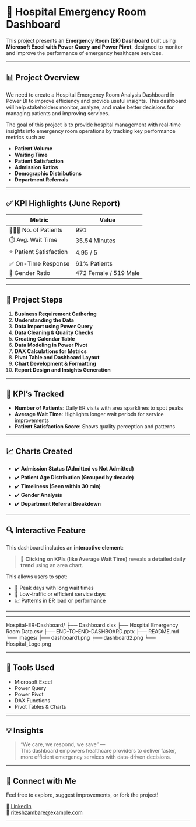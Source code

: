 # 🏥 Hospital Emergency Room Dashboard

This project presents an **Emergency Room (ER) Dashboard** built using **Microsoft Excel with Power Query and Power Pivot**, designed to monitor and improve the performance of emergency healthcare services.

---

## 📊 Project Overview
We need to create a Hospital Emergency Room Analysis Dashboard in Power BI to improve efficiency and provide useful insights. This dashboard will help stakeholders monitor, analyze, and make better decisions for managing patients and improving services.

The goal of this project is to provide hospital management with real-time insights into emergency room operations by tracking key performance metrics such as:

- **Patient Volume**
- **Waiting Time**
- **Patient Satisfaction**
- **Admission Ratios**
- **Demographic Distributions**
- **Department Referrals**

---

## ✅ KPI Highlights (June Report)

| Metric                    | Value         |
|--------------------------|---------------|
| 🧑‍🤝‍🧑 No. of Patients      | 991           |
| ⏱️ Avg. Wait Time         | 35.54 Minutes |
| ⭐ Patient Satisfaction   | 4.95 / 5      |
| ✅ On-Time Response       | 61% Patients  |
| 🧍 Gender Ratio           | 472 Female / 519 Male |

---

## 🔄 Project Steps

1. **Business Requirement Gathering**
2. **Understanding the Data**
3. **Data Import using Power Query**
4. **Data Cleaning & Quality Checks**
5. **Creating Calendar Table**
6. **Data Modeling in Power Pivot**
7. **DAX Calculations for Metrics**
8. **Pivot Table and Dashboard Layout**
9. **Chart Development & Formatting**
10. **Report Design and Insights Generation**

---

## 📌 KPI’s Tracked

- **Number of Patients**: Daily ER visits with area sparklines to spot peaks
- **Average Wait Time**: Highlights longer wait periods for service improvements
- **Patient Satisfaction Score**: Shows quality perception and patterns


---

## 📈 Charts Created

- ✔️ **Admission Status (Admitted vs Not Admitted)**
- ✔️ **Patient Age Distribution (Grouped by decade)**
- ✔️ **Timeliness (Seen within 30 min)**
- ✔️ **Gender Analysis**
- ✔️ **Department Referral Breakdown**


---

## 🔍 Interactive Feature

This dashboard includes an **interactive element**:

> 📌 **Clicking on KPIs (like Average Wait Time)** reveals a **detailed daily trend** using an area chart.

This allows users to spot:
- 🔺 Peak days with long wait times
- 🔻 Low-traffic or efficient service days
- 📈 Patterns in ER load or performance

---

---

Hospital-ER-Dashboard/
├── Dashboard.xlsx
├── Hospital Emergency Room Data.csv
├── END-TO-END-DASHBOARD.pptx
├── README.md
└── images/
    ├── dashboard1.png
    ├── dashboard2.png
    └── Hospital_Logo.png

---

## 🧰 Tools Used

- Microsoft Excel
- Power Query
- Power Pivot
- DAX Functions
- Pivot Tables & Charts

---

## 💡 Insights

> “We care, we respond, we save” —  
This dashboard empowers healthcare providers to deliver faster, more efficient emergency services with data-driven decisions.

---

## 📎 Connect with Me

Feel free to explore, suggest improvements, or fork the project!

🔗 [LinkedIn](https://www.linkedin.com/in/ritesh-zambare-0265032b0/)  
📧 riteshzambare@example.com

---
